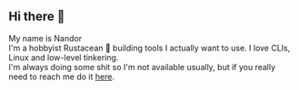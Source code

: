 ## Hi there 👋
My name is Nandor                                                                                
I'm a hobbyist Rustacean 🦀 building tools I actually want to use. I love CLIs, Linux and low-level tinkering.  
I'm always doing some shit so I'm not available usually, but if you really need to reach me do it <a href="https://discordapp.com/users/414730368193921036" target="_blank">here</a>.
<!-- - ⚡Fun fact about me: I like winter sports and mangas. -->
<!--
**Nandor206/Nandor206** is a ✨ _special_ ✨ repository because its `README.md` (this file) appears on your GitHub profile.

Here are some ideas to get you started:

- 🔭 I’m currently working on ...
- 🌱 I’m currently learning ...
- 👯 I’m looking to collaborate on ...
- 🤔 I’m looking for help with ...
- 💬 Ask me about ...
- 📫 How to reach me: ...
- 😄 Pronouns: ...
- ⚡ Fun fact: ...
-->
